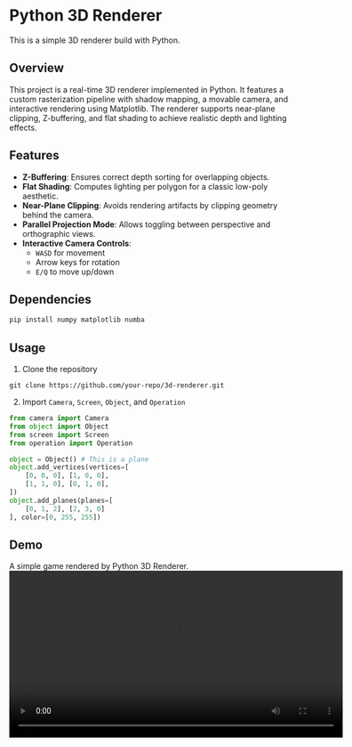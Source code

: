 # Python 3D Renderer

This is a simple 3D renderer build with Python.

## Overview

This project is a real-time 3D renderer implemented in Python. It features a custom rasterization pipeline with shadow mapping, a movable camera, and interactive rendering using Matplotlib. The renderer supports near-plane clipping, Z-buffering, and flat shading to achieve realistic depth and lighting effects.

## Features

- **Z-Buffering**: Ensures correct depth sorting for overlapping objects.
- **Flat Shading**: Computes lighting per polygon for a classic low-poly aesthetic.
- **Near-Plane Clipping**: Avoids rendering artifacts by clipping geometry behind the camera.
- **Parallel Projection Mode**: Allows toggling between perspective and orthographic views.
- **Interactive Camera Controls**:
  - `WASD` for movement
  - Arrow keys for rotation
  - `E/Q` to move up/down

## Dependencies

```sh
pip install numpy matplotlib numba
```

## Usage

1. Clone the repository

```
git clone https://github.com/your-repo/3d-renderer.git
```

2. Import `Camera`, `Screen`, `Object`, and `Operation`

```py
from camera import Camera
from object import Object
from screen import Screen
from operation import Operation

object = Object() # This is a plane
object.add_vertices(vertices=[
    [0, 0, 0], [1, 0, 0],
    [1, 1, 0], [0, 1, 0],
])
object.add_planes(planes=[
    [0, 1, 2], [2, 3, 0]
], color=[0, 255, 255])
```

## Demo

A simple game rendered by Python 3D Renderer.
<video src="/assetsgame.wmv" controls="true" width="600"></video>
